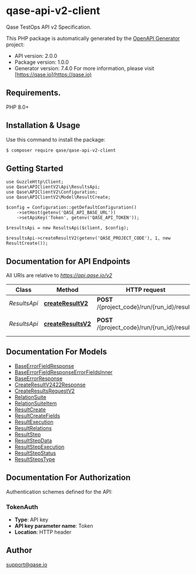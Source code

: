 # qase-api-v2-client

Qase TestOps API v2 Specification.

This PHP package is automatically generated by the [OpenAPI Generator](https://openapi-generator.tech) project:

- API version: 2.0.0
- Package version: 1.0.0
- Generator version: 7.4.0
  For more information, please visit [https://qase.io](https://qase.io)

## Requirements.

PHP 8.0+

## Installation & Usage

Use this command to install the package:

```sh
$ composer require qase/qase-api-v2-client
```

## Getting Started

```injectablephp
use GuzzleHttp\Client;
use Qase\APIClientV2\Api\ResultsApi;
use Qase\APIClientV2\Configuration;
use Qase\APIClientV2\Model\ResultCreate;

$config = Configuration::getDefaultConfiguration()
    ->setHost(getenv('QASE_API_BASE_URL'))
    ->setApiKey('Token', getenv('QASE_API_TOKEN'));

$resultsApi = new ResultsApi($client, $config);

$resultsApi->createResultV2(getenv('QASE_PROJECT_CODE'), 1, new ResultCreate());
```

## Documentation for API Endpoints

All URIs are relative to *https://api.qase.io/v2*

 Class        | Method                                                    | HTTP request                                  | Description                 
--------------|-----------------------------------------------------------|-----------------------------------------------|-----------------------------
 *ResultsApi* | [**createResultV2**](docs/ResultsApi.md#createResultV2)   | **POST** /{project_code}/run/{run_id}/result  | Create test run result      
 *ResultsApi* | [**createResultsV2**](docs/ResultsApi.md#createResultsV2) | **POST** /{project_code}/run/{run_id}/results | Bulk create test run result 

## Documentation For Models

- [BaseErrorFieldResponse](docs/BaseErrorFieldResponse.md)
- [BaseErrorFieldResponseErrorFieldsInner](docs/BaseErrorFieldResponseErrorFieldsInner.md)
- [BaseErrorResponse](docs/BaseErrorResponse.md)
- [CreateResultV2422Response](docs/CreateResultV2422Response.md)
- [CreateResultsRequestV2](docs/CreateResultsRequestV2.md)
- [RelationSuite](docs/RelationSuite.md)
- [RelationSuiteItem](docs/RelationSuiteItem.md)
- [ResultCreate](docs/ResultCreate.md)
- [ResultCreateFields](docs/ResultCreateFields.md)
- [ResultExecution](docs/ResultExecution.md)
- [ResultRelations](docs/ResultRelations.md)
- [ResultStep](docs/ResultStep.md)
- [ResultStepData](docs/ResultStepData.md)
- [ResultStepExecution](docs/ResultStepExecution.md)
- [ResultStepStatus](docs/ResultStepStatus.md)
- [ResultStepsType](docs/ResultStepsType.md)

<a id="documentation-for-authorization"></a>

## Documentation For Authorization

Authentication schemes defined for the API:
<a id="TokenAuth"></a>

### TokenAuth

- **Type**: API key
- **API key parameter name**: Token
- **Location**: HTTP header

## Author

support@qase.io


